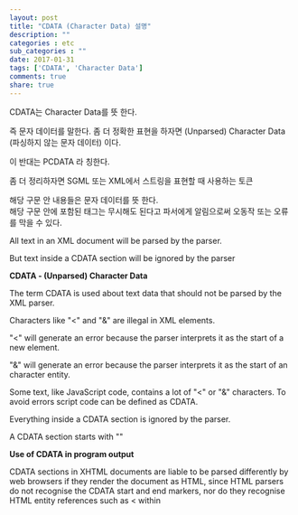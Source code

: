 ```yaml
---
layout: post
title: "CDATA (Character Data) 설명"
description: ""
categories : etc
sub_categories : ""
date: 2017-01-31
tags: ['CDATA', 'Character Data']
comments: true
share: true
---
```


CDATA는 Character Data를 뜻 한다.

즉 문자 데이터를 말한다. 좀 더 정확한 표현을 하자면 (Unparsed) Character Data (파싱하지 않는 문자 데이터) 이다.

이 반대는 PCDATA 라 칭한다.

  

좀 더 정리하자면 SGML 또는 XML에서 스트링을 표현할 때 사용하는 토큰

해당 구문 안 내용들은 문자 데이터를 뜻 한다.  
해당 구문 안에 포함된 태그는 무시해도 된다고 파서에게 알림으로써 오동작 또는 오류를 막을 수 있다.

  

All text in an XML document will be parsed by the parser.

But text inside a CDATA section will be ignored by the parser

  
  

**CDATA - (Unparsed) Character Data**

  

The term CDATA is used about text data that should not be parsed by the XML
parser.

Characters like "<" and "&" are illegal in XML elements.

"<" will generate an error because the parser interprets it as the start of a
new element.

"&" will generate an error because the parser interprets it as the start of an
character entity.

Some text, like JavaScript code, contains a lot of "<" or "&" characters. To
avoid errors script code can be defined as CDATA.

Everything inside a CDATA section is ignored by the parser.

  

A CDATA section starts with "<![CDATA[" and ends with "]]>"

  

  

**Use of CDATA in program output**

  

CDATA sections in XHTML documents are liable to be parsed differently by web
browsers if they render the document as HTML, since HTML parsers do not
recognise the CDATA start and end markers, nor do they recognise HTML entity
references such as &lt; within <script> tags. This can cause rendering
problems in web browsers and can lead to cross-site scripting vulnerabilities
if used to display data from untrusted sources, since the two kinds of parsers
will disagree on where the CDATA section ends


